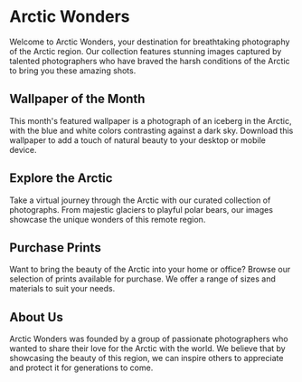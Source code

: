 <!--
Write me markdown content of website with wallpaper:

"A photograph of an iceberg in the Arctic, with the blue and white colors contrasting against a dark sky."

The header of the page should not be copy of the text but rather a real content of the website which is using this wallpaper.
-->

<!--font:Montserrat-->

# Arctic Wonders

Welcome to Arctic Wonders, your destination for breathtaking photography of the Arctic region. Our collection features stunning images captured by talented photographers who have braved the harsh conditions of the Arctic to bring you these amazing shots.

## Wallpaper of the Month

This month's featured wallpaper is a photograph of an iceberg in the Arctic, with the blue and white colors contrasting against a dark sky. Download this wallpaper to add a touch of natural beauty to your desktop or mobile device.

## Explore the Arctic

Take a virtual journey through the Arctic with our curated collection of photographs. From majestic glaciers to playful polar bears, our images showcase the unique wonders of this remote region.

## Purchase Prints

Want to bring the beauty of the Arctic into your home or office? Browse our selection of prints available for purchase. We offer a range of sizes and materials to suit your needs.

## About Us

Arctic Wonders was founded by a group of passionate photographers who wanted to share their love for the Arctic with the world. We believe that by showcasing the beauty of this region, we can inspire others to appreciate and protect it for generations to come.
